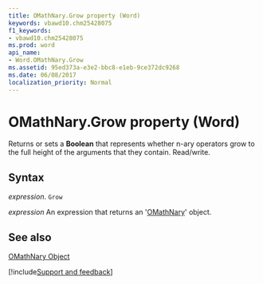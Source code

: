```yaml
---
title: OMathNary.Grow property (Word)
keywords: vbawd10.chm25428075
f1_keywords:
- vbawd10.chm25428075
ms.prod: word
api_name:
- Word.OMathNary.Grow
ms.assetid: 95ed373a-e3e2-bbc8-e1eb-9ce372dc9268
ms.date: 06/08/2017
localization_priority: Normal
---
```



# OMathNary.Grow property (Word)

Returns or sets a  **Boolean** that represents whether n-ary operators grow to the full height of the arguments that they contain. Read/write.


## Syntax

_expression_. `Grow`

 _expression_ An expression that returns an '[OMathNary](Word.OMathNary.md)' object.


## See also


[OMathNary Object](Word.OMathNary.md)

[!include[Support and feedback](~/includes/feedback-boilerplate.md)]